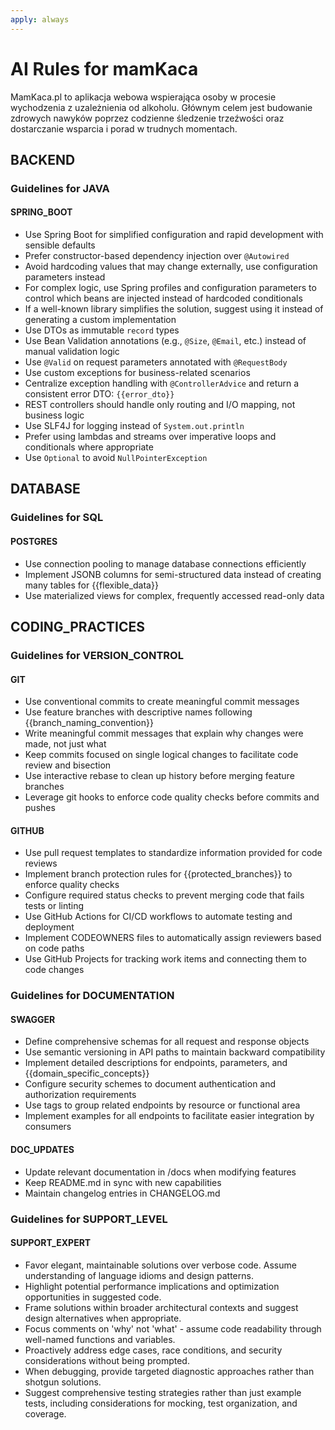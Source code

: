 ```yaml
---
apply: always
---
```


# AI Rules for mamKaca

MamKaca.pl to aplikacja webowa wspierająca osoby w procesie wychodzenia z uzależnienia od alkoholu. Głównym celem jest budowanie zdrowych nawyków poprzez codzienne śledzenie trzeźwości oraz dostarczanie wsparcia i porad w trudnych momentach.


## BACKEND

### Guidelines for JAVA

#### SPRING_BOOT

- Use Spring Boot for simplified configuration and rapid development with sensible defaults
- Prefer constructor-based dependency injection over `@Autowired`
- Avoid hardcoding values that may change externally, use configuration parameters instead
- For complex logic, use Spring profiles and configuration parameters to control which beans are injected instead of hardcoded conditionals
- If a well-known library simplifies the solution, suggest using it instead of generating a custom implementation
- Use DTOs as immutable `record` types
- Use Bean Validation annotations (e.g., `@Size`, `@Email`, etc.) instead of manual validation logic
- Use `@Valid` on request parameters annotated with `@RequestBody`
- Use custom exceptions for business-related scenarios
- Centralize exception handling with `@ControllerAdvice` and return a consistent error DTO: `{{error_dto}}`
- REST controllers should handle only routing and I/O mapping, not business logic
- Use SLF4J for logging instead of `System.out.println`
- Prefer using lambdas and streams over imperative loops and conditionals where appropriate
- Use `Optional` to avoid `NullPointerException`


## DATABASE

### Guidelines for SQL

#### POSTGRES

- Use connection pooling to manage database connections efficiently
- Implement JSONB columns for semi-structured data instead of creating many tables for {{flexible_data}}
- Use materialized views for complex, frequently accessed read-only data


## CODING_PRACTICES

### Guidelines for VERSION_CONTROL

#### GIT

- Use conventional commits to create meaningful commit messages
- Use feature branches with descriptive names following {{branch_naming_convention}}
- Write meaningful commit messages that explain why changes were made, not just what
- Keep commits focused on single logical changes to facilitate code review and bisection
- Use interactive rebase to clean up history before merging feature branches
- Leverage git hooks to enforce code quality checks before commits and pushes

#### GITHUB

- Use pull request templates to standardize information provided for code reviews
- Implement branch protection rules for {{protected_branches}} to enforce quality checks
- Configure required status checks to prevent merging code that fails tests or linting
- Use GitHub Actions for CI/CD workflows to automate testing and deployment
- Implement CODEOWNERS files to automatically assign reviewers based on code paths
- Use GitHub Projects for tracking work items and connecting them to code changes


### Guidelines for DOCUMENTATION

#### SWAGGER

- Define comprehensive schemas for all request and response objects
- Use semantic versioning in API paths to maintain backward compatibility
- Implement detailed descriptions for endpoints, parameters, and {{domain_specific_concepts}}
- Configure security schemes to document authentication and authorization requirements
- Use tags to group related endpoints by resource or functional area
- Implement examples for all endpoints to facilitate easier integration by consumers

#### DOC_UPDATES

- Update relevant documentation in /docs when modifying features
- Keep README.md in sync with new capabilities
- Maintain changelog entries in CHANGELOG.md


### Guidelines for SUPPORT_LEVEL

#### SUPPORT_EXPERT

- Favor elegant, maintainable solutions over verbose code. Assume understanding of language idioms and design patterns.
- Highlight potential performance implications and optimization opportunities in suggested code.
- Frame solutions within broader architectural contexts and suggest design alternatives when appropriate.
- Focus comments on 'why' not 'what' - assume code readability through well-named functions and variables.
- Proactively address edge cases, race conditions, and security considerations without being prompted.
- When debugging, provide targeted diagnostic approaches rather than shotgun solutions.
- Suggest comprehensive testing strategies rather than just example tests, including considerations for mocking, test organization, and coverage.


